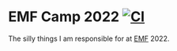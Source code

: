 # EMF Camp 2022 [![CI](https://github.com/DanNixon/emfcamp-2022/actions/workflows/ci.yml/badge.svg?branch=main)](https://github.com/DanNixon/emfcamp-2022/actions/workflows/ci.yml)

The silly things I am responsible for at [EMF](https://www.emfcamp.org/) 2022.
